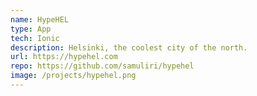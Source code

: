 ```yaml
---
name: HypeHEL
type: App
tech: Ionic
description: Helsinki, the coolest city of the north.
url: https://hypehel.com
repo: https://github.com/samuliri/hypehel
image: /projects/hypehel.png
---
```

